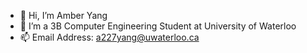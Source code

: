 - 👋 Hi, I’m Amber Yang
- 🌱 I’m a 3B Computer Engineering Student at University of Waterloo
- 📫 Email Address: a227yang@uwaterloo.ca

<!---
AmberY17/AmberY17 is a ✨ special ✨ repository because its `README.md` (this file) appears on your GitHub profile.
You can click the Preview link to take a look at your changes.
--->
